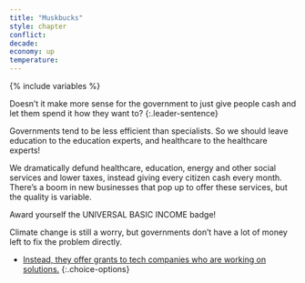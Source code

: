 ```yaml
---
title: "Muskbucks"
style: chapter
conflict: 
decade: 
economy: up
temperature: 
---
```


{% include variables %}


Doesn’t it make more sense for the government to just give people cash and let them spend it how they want to? 
{:.leader-sentence}

Governments tend to be less efficient than specialists. So we should leave education to the education experts, and healthcare to the healthcare experts!

We dramatically defund healthcare, education, energy and other social services and lower taxes, instead giving every citizen cash every month. There’s a boom in new businesses that pop up to offer these services, but the quality is variable.

Award yourself the UNIVERSAL BASIC INCOME badge!

Climate change is still a worry, but governments don’t have a lot of money left to fix the problem directly. 

- [Instead, they offer grants to tech companies who are working on solutions.](chapter_green-is-the-new-gold.html)
{:.choice-options}
